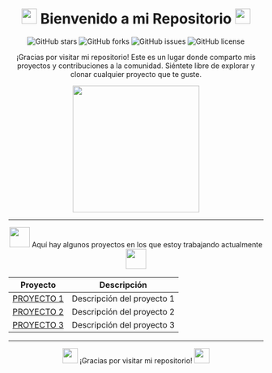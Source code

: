 <h1 align="center">
  <img src="https://i.imgur.com/tfwvTcW.gif" width="30px"> Bienvenido a mi Repositorio <img src="https://i.imgur.com/tfwvTcW.gif" width="30px">
</h1>

<p align="center">
  <img src="https://img.shields.io/github/stars/USERNAME/REPO_NAME.svg?style=for-the-badge" alt="GitHub stars" />
  <img src="https://img.shields.io/github/forks/USERNAME/REPO_NAME.svg?style=for-the-badge" alt="GitHub forks" />
  <img src="https://img.shields.io/github/issues/USERNAME/REPO_NAME.svg?style=for-the-badge" alt="GitHub issues" />
  <img src="https://img.shields.io/github/license/USERNAME/REPO_NAME.svg?style=for-the-badge" alt="GitHub license" />
</p>

<p align="center">
  ¡Gracias por visitar mi repositorio! Este es un lugar donde comparto mis proyectos y contribuciones a la comunidad. Siéntete libre de explorar y clonar cualquier proyecto que te guste.
</p>

<p align="center">
  <img src="https://i.imgur.com/Nj7t8eE.gif" width="250px" />
</p>

---

<p align="center">
  <img src="https://i.imgur.com/5CmZ5jK.gif" width="40px"> Aquí hay algunos proyectos en los que estoy trabajando actualmente <img src="https://i.imgur.com/5CmZ5jK.gif" width="40px">
</p>

| Proyecto | Descripción |
| --- | --- |
| [PROYECTO 1](https://github.com/USERNAME/PROYECTO_1) | Descripción del proyecto 1 |
| [PROYECTO 2](https://github.com/USERNAME/PROYECTO_2) | Descripción del proyecto 2 |
| [PROYECTO 3](https://github.com/USERNAME/PROYECTO_3) | Descripción del proyecto 3 |

---

<p align="center">
  <img src="https://i.imgur.com/MIaRlKw.gif" width="30px"> ¡Gracias por visitar mi repositorio! <img src="https://i.imgur.com/MIaRlKw.gif" width="30px">
</p>
